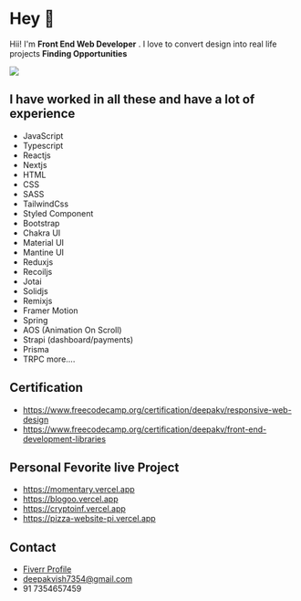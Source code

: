 # Hey 👋

Hii! I'm **Front End Web Developer** . I love to convert design into real life projects **Finding Opportunities**

<img src="https://i.ibb.co/SxDdWLp/dazzle-1.png">

## I have worked in all these and have a lot of experience

+ JavaScript
+ Typescript
+ Reactjs
+ Nextjs 
+ HTML
+ CSS
+ SASS
+ TailwindCss
+ Styled Component
+ Bootstrap
+ Chakra UI
+ Material UI
+ Mantine UI
+ Reduxjs
+ Recoiljs
+ Jotai
+ Solidjs
+ Remixjs
+ Framer Motion
+ Spring 
+ AOS (Animation On Scroll)
+ Strapi (dashboard/payments)
+ Prisma
+ TRPC
more....

 ## Certification
 
+ https://www.freecodecamp.org/certification/deepakv/responsive-web-design
+ https://www.freecodecamp.org/certification/deepakv/front-end-development-libraries

## Personal Fevorite live Project 

+ https://momentary.vercel.app
+ https://blogoo.vercel.app
+ https://cryptoinf.vercel.app
+ https://pizza-website-pi.vercel.app

## Contact 
+ [Fiverr Profile](https://www.fiverr.com/deepak_vishwa)
+ deepakvish7354@gmail.com 
+ 91 7354657459




